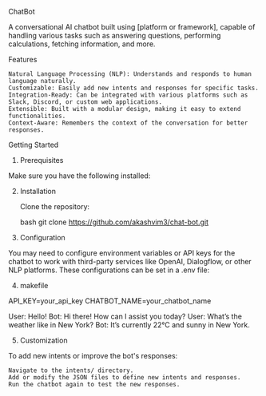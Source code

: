 ChatBot

A conversational AI chatbot built using [platform or framework], capable of handling various tasks such as answering questions, performing calculations, fetching information, and more.

Features

    Natural Language Processing (NLP): Understands and responds to human language naturally.
    Customizable: Easily add new intents and responses for specific tasks.
    Integration-Ready: Can be integrated with various platforms such as Slack, Discord, or custom web applications.
    Extensible: Built with a modular design, making it easy to extend functionalities.
    Context-Aware: Remembers the context of the conversation for better responses.


Getting Started
1. Prerequisites

Make sure you have the following installed:

2. Installation

    Clone the repository:

    bash
    git clone https://github.com/akashvim3/chat-bot.git

4. Configuration

You may need to configure environment variables or API keys for the chatbot to work with third-party services like OpenAI, Dialogflow, or other NLP platforms. These configurations can be set in a .env file:

4. makefile

API_KEY=your_api_key
CHATBOT_NAME=your_chatbot_name

User: Hello!
Bot: Hi there! How can I assist you today?
User: What’s the weather like in New York?
Bot: It’s currently 22°C and sunny in New York.

5. Customization

To add new intents or improve the bot's responses:

    Navigate to the intents/ directory.
    Add or modify the JSON files to define new intents and responses.
    Run the chatbot again to test the new responses.

    
